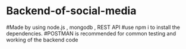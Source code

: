 # Backend-of-social-media
#Made by using node.js , mongodb , REST API 
#use npm i to install the dependencies.
#POSTMAN is recommended for common testing and working of the backend code
